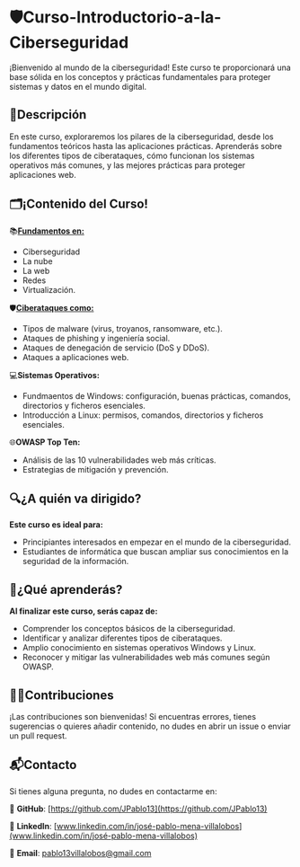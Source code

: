 # 🛡️Curso-Introductorio-a-la-Ciberseguridad
¡Bienvenido al mundo de la ciberseguridad! Este curso te proporcionará una base sólida en los conceptos y prácticas fundamentales para proteger sistemas y datos en el mundo digital.

## 📄Descripción
En este curso, exploraremos los pilares de la ciberseguridad, desde los fundamentos teóricos hasta las aplicaciones prácticas. Aprenderás sobre los diferentes tipos de ciberataques, cómo funcionan los sistemas operativos más comunes, y las mejores prácticas para proteger aplicaciones web.

## 🗂️¡Contenido del Curso!
📚[**Fundamentos en:**](https://github.com/JPablo13/Curso-Introductorio-a-la-Ciberseguridad/tree/main/1.%20Fundamentos)
-  Ciberseguridad
-  La nube
-  La web
-  Redes
-  Virtualización.

🛡️[**Ciberataques como:**](https://github.com/JPablo13/Curso-Introductorio-a-la-Ciberseguridad/tree/main/2.%20Ciberataques)
- Tipos de malware (virus, troyanos, ransomware, etc.).
- Ataques de phishing y ingeniería social.
- Ataques de denegación de servicio (DoS y DDoS).
- Ataques a aplicaciones web.

💻**Sistemas Operativos:**
- Fundmaentos de Windows: configuración, buenas prácticas, comandos, directorios y ficheros esenciales.
- Introducción a Linux: permisos, comandos, directorios y ficheros esenciales.

🌐**OWASP Top Ten:**
- Análisis de las 10 vulnerabilidades web más críticas.
- Estrategias de mitigación y prevención.

## 🔍¿A quién va dirigido?
**Este curso es ideal para:**
- Principiantes interesados en empezar en el mundo de la ciberseguridad.
- Estudiantes de informática que buscan ampliar sus conocimientos en la seguridad de la información.

## 🧠¿Qué aprenderás?
**Al finalizar este curso, serás capaz de:**
- Comprender los conceptos básicos de la ciberseguridad.
- Identificar y analizar diferentes tipos de ciberataques.
- Amplio conocimiento en sistemas operativos Windows y Linux.
- Reconocer y mitigar las vulnerabilidades web más comunes según OWASP.

## 🧑‍💻Contribuciones
¡Las contribuciones son bienvenidas! Si encuentras errores, tienes sugerencias o quieres añadir contenido, no dudes en abrir un issue o enviar un pull request.

## 📬Contacto
Si tienes alguna pregunta, no dudes en contactarme en:

🔗 **GitHub**: [https://github.com/JPablo13](https://github.com/JPablo13)

💼 **LinkedIn**: [www.linkedin.com/in/josé-pablo-mena-villalobos](www.linkedin.com/in/josé-pablo-mena-villalobos)

📧 **Email**: pablo13villalobos@gmail.com



